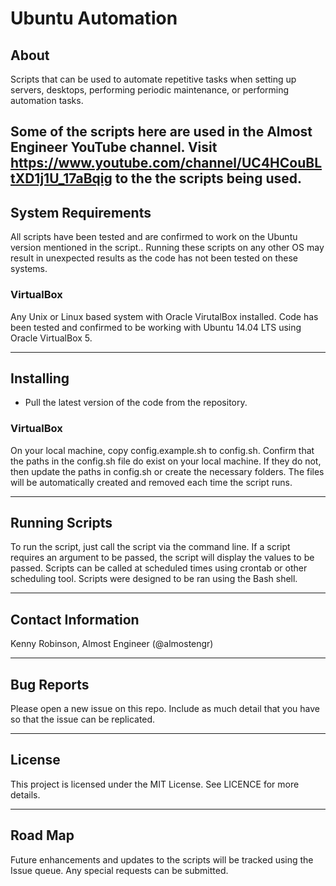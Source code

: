 # Ubuntu Automation

## About 
Scripts that can be used to automate repetitive tasks when setting up servers, 
desktops, performing periodic maintenance, or performing automation tasks. 

Some of the scripts here are used in the Almost Engineer YouTube channel. Visit 
https://www.youtube.com/channel/UC4HCouBLtXD1j1U_17aBqig to the the scripts 
being used.
----

## System Requirements
All scripts have been tested and are confirmed to work on the Ubuntu version
mentioned in the script.. Running these scripts on any other OS may result in unexpected
results as the code has not been tested on these systems.

### VirtualBox
Any Unix or Linux based system with Oracle VirutalBox installed. Code has been 
tested and confirmed to be working with Ubuntu 14.04 LTS using Oracle 
VirtualBox 5.

----

## Installing
- Pull the latest version of the code from the repository. 

### VirtualBox
On your local machine, copy config.example.sh to config.sh. Confirm that the 
paths in the config.sh file do exist on your local machine. If they do not, 
then update the paths in config.sh or create the necessary folders. The files 
will be automatically created and removed each time the script runs.

---- 

## Running Scripts
To run the script, just call the script via the command line. If a script requires
an argument to be passed, the script will display the values to be passed. Scripts 
can be called at scheduled times using crontab or other scheduling tool. Scripts 
were designed to be ran using the Bash shell.

----

## Contact Information 
Kenny Robinson, Almost Engineer (@almostengr)

----

## Bug Reports
Please open a new issue on this repo. Include as much detail that you have so 
that the issue can be replicated.

---- 

## License
This project is licensed under the MIT License. See LICENCE for more details.

----

## Road Map
Future enhancements and updates to the scripts will be tracked using the Issue 
queue. Any special requests can be submitted.

